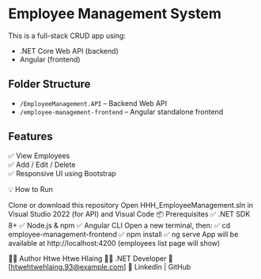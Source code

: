 # Employee Management System
This is a full-stack CRUD app using:
- .NET Core Web API (backend)
- Angular (frontend)

## Folder Structure
- `/EmployeeManagement.API` – Backend Web API
- `/employee-management-frontend` – Angular standalone frontend

## Features
✅ View Employees  
✅ Add / Edit / Delete  
✅ Responsive UI using Bootstrap  

💡 How to Run

Clone or download this repository
Open HHH_EmployeeManagement.sln in Visual Studio 2022 (for API) and Visual Code
📦 Prerequisites
 ✅ .NET SDK 8+
 ✅ Node.js & npm 
 ✅ Angular CLI
 Open a new terminal, then:
 ✅ cd employee-management-frontend
 ✅ npm install
 ✅ ng serve
 App will be available at http://localhost:4200 (employees list page will show)

🙋‍♂️ Author
Htwe Htwe Hlaing
🧑‍💻 .NET Developer
📧 [htwehtwehlaing.93@example.com]
🔗 LinkedIn | GitHub
